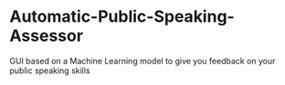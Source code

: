 # Automatic-Public-Speaking-Assessor
GUI based on a Machine Learning model to give you feedback on your public speaking skills
